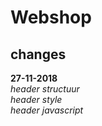 # Webshop


## changes
**27-11-2018**<br/>
*header structuur*<br/>
*header style*<br/>
*header javascript*<br/>